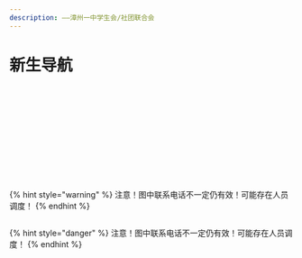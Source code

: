 ```yaml
---
description: ——漳州一中学生会/社团联合会
---
```


# 新生导航

<figure><img src=".gitbook/assets/efe36e43481b48f284c91c18a8af772cXOWXrTRTGW4KsqPY-0.jpg" alt=""><figcaption></figcaption></figure>

<figure><img src=".gitbook/assets/efe36e43481b48f284c91c18a8af772cXOWXrTRTGW4KsqPY-1.jpg" alt=""><figcaption></figcaption></figure>

<figure><img src=".gitbook/assets/efe36e43481b48f284c91c18a8af772cXOWXrTRTGW4KsqPY-2.jpg" alt=""><figcaption></figcaption></figure>

<figure><img src=".gitbook/assets/efe36e43481b48f284c91c18a8af772cXOWXrTRTGW4KsqPY-3.jpg" alt=""><figcaption></figcaption></figure>

<figure><img src=".gitbook/assets/efe36e43481b48f284c91c18a8af772cXOWXrTRTGW4KsqPY-4.jpg" alt=""><figcaption></figcaption></figure>

<figure><img src=".gitbook/assets/efe36e43481b48f284c91c18a8af772cXOWXrTRTGW4KsqPY-5.jpg" alt=""><figcaption></figcaption></figure>

<figure><img src=".gitbook/assets/efe36e43481b48f284c91c18a8af772cXOWXrTRTGW4KsqPY-6.jpg" alt=""><figcaption></figcaption></figure>

<figure><img src=".gitbook/assets/efe36e43481b48f284c91c18a8af772cXOWXrTRTGW4KsqPY-7.jpg" alt=""><figcaption></figcaption></figure>

<figure><img src=".gitbook/assets/efe36e43481b48f284c91c18a8af772cXOWXrTRTGW4KsqPY-8.jpg" alt=""><figcaption></figcaption></figure>

<figure><img src=".gitbook/assets/efe36e43481b48f284c91c18a8af772cXOWXrTRTGW4KsqPY-9.jpg" alt=""><figcaption></figcaption></figure>

<figure><img src=".gitbook/assets/efe36e43481b48f284c91c18a8af772cXOWXrTRTGW4KsqPY-10.jpg" alt=""><figcaption></figcaption></figure>

<figure><img src=".gitbook/assets/efe36e43481b48f284c91c18a8af772cXOWXrTRTGW4KsqPY-11.jpg" alt=""><figcaption></figcaption></figure>

<figure><img src=".gitbook/assets/efe36e43481b48f284c91c18a8af772cXOWXrTRTGW4KsqPY-12.jpg" alt=""><figcaption></figcaption></figure>

{% hint style="warning" %}
注意！图中联系电话不一定仍有效！可能存在人员调度！
{% endhint %}



<figure><img src=".gitbook/assets/efe36e43481b48f284c91c18a8af772cXOWXrTRTGW4KsqPY-13.jpg" alt=""><figcaption></figcaption></figure>



{% hint style="danger" %}
注意！图中联系电话不一定仍有效！可能存在人员调度！
{% endhint %}



<figure><img src=".gitbook/assets/efe36e43481b48f284c91c18a8af772cXOWXrTRTGW4KsqPY-14.jpg" alt=""><figcaption></figcaption></figure>
